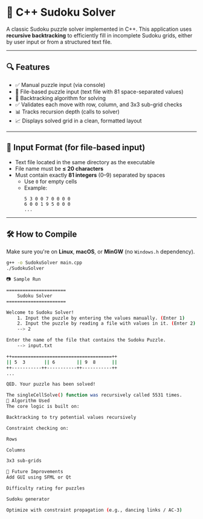 # 🧩 C++ Sudoku Solver

A classic Sudoku puzzle solver implemented in C++. This application uses **recursive backtracking** to efficiently fill in incomplete Sudoku grids, either by user input or from a structured text file.

---

## 🔍 Features

- ✅ Manual puzzle input (via console)
- 📄 File-based puzzle input (text file with 81 space-separated values)
- 🧠 Backtracking algorithm for solving
- ✅ Validates each move with row, column, and 3x3 sub-grid checks
- 📊 Tracks recursion depth (calls to solver)
- 📈 Displays solved grid in a clean, formatted layout

---

## 📁 Input Format (for file-based input)

- Text file located in the same directory as the executable
- File name must be **≤ 20 characters**
- Must contain exactly **81 integers** (0–9) separated by spaces
  - Use `0` for empty cells
  - Example:
    ```
    5 3 0 0 7 0 0 0 0
    6 0 0 1 9 5 0 0 0
    ...
    ```

---

## 🛠 How to Compile

Make sure you're on **Linux**, **macOS**, or **MinGW** (no `Windows.h` dependency).

```bash
g++ -o SudokuSolver main.cpp
./SudokuSolver

📷 Sample Run

======================
    Sudoku Solver
======================

Welcome to Sudoku Solver!
    1. Input the puzzle by entering the values manually. (Enter 1)
    2. Input the puzzle by reading a file with values in it. (Enter 2)
    --> 2

Enter the name of the file that contains the Sudoku Puzzle.
    --> input.txt

++=====================================++
|| 5  3       || 6        || 9  8      ||
++-----------++-----------++-----------++
...

QED. Your puzzle has been solved!

The singleCellSolve() function was recursively called 5531 times.
🚀 Algorithm Used
The core logic is built on:

Backtracking to try potential values recursively

Constraint checking on:

Rows

Columns

3x3 sub-grids

🧪 Future Improvements
Add GUI using SFML or Qt

Difficulty rating for puzzles

Sudoku generator

Optimize with constraint propagation (e.g., dancing links / AC-3)
